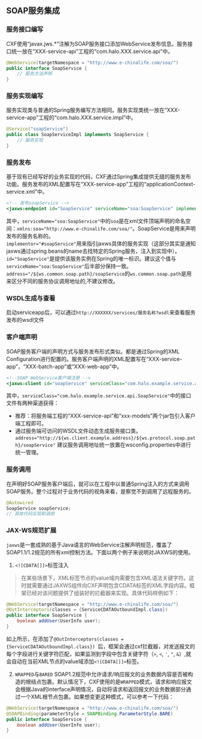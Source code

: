## SOAP服务集成

### 服务接口编写

CXF使用“javax.jws.\*”注解为SOAP服务接口添加WebService发布信息。服务接口统一放在“XXX-service-api”工程的“com.halo.XXX.service.api”中。

```java
@WebService(targetNamespace = "http://www.e-chinalife.com/soa/")
public interface SoapService {
    // 服务方法声明
}
```

### 服务实现编写

服务实现类与普通的Spring服务编写方法相同。服务实现类统一放在“XXX-service-app”工程的“com.halo.XXX.service.impl”中。

```java
@Service("soapService")
public class SoapServiceImpl implements SoapService {
    // 服务实现
}
```

### 服务发布

基于现有已经写好的业务实现的代码，CXF通过Spring集成提供无缝的服务发布功能。服务发布的XML配置写在“XXX-service-app”工程的“applicationContext-service.xml”中。

```xml
<!-- 发布soapService -->
<jaxws:endpoint id="SoapService" serviceName="soa:SoapService" implementor="#soapService" address="/${ws.protocol.soap.path}/soapService"/>
```

其中，`serviceName="soa:SoapService"`中的`soa`是在xml文件顶端声明的命名空间：`xmlns:soa="http://www.e-chinalife.com/soa/"`。SoapService是用来声明发布的服务名称的。  
`implementor="#soapService"`用来指引jaxws具体的服务实现（这部分其实是通知jaxws通过spring beans的name去找特定的Spring服务，注入到实现中）。  
`id="SoapService"`是提供该服务实例在Spring的唯一标识。建议这个值与`serviceName="soa:SoapService"`后半部分保持一致。`address="/${ws.common.soap.path}/soapService`的`ws.common.soap.path`是用来区分不同的服务协议调用地址的,不建议修改。

### WSDL生成与查看

启动serviceapp后，可以通过`http://XXXXXX/services/服务名称?wsdl`来查看服务发布的wsdl文件

### 客户端声明

SOAP服务客户端的声明方式与服务发布形式类似。都是通过Spring的XML Configuration进行配置的。服务客户端声明的XML配置写在“XXX-service-app”，“XXX-batch-app”或“XXX-web-app”中。

```xml
<!--SOAP WebService客户端注册 -->
<jaxws:client id="soapService" serviceClass="com.halo.example.service.api.SoapService" address="http://${ws.client.example.address}/${ws.protocol.soap.path}/soapService"/>
```

其中，`serviceClass="com.halo.example.service.api.SoapService"`中的接口文件有两种渠道获得：

* 推荐：将服务端工程的“XXX-service-api”和“xxx-models”两个jar包引入客户端工程即可。
* 通过服务端可访问的WSDL文件动态生成服务接口类。
  `address="http://${ws.client.example.address}/${ws.protocol.soap.path}/soapService"`
  建议服务调用地址统一放置在wsconfig.properties中进行统一管理。

### 服务调用

在声明好SOAP服务客户端后，就可以在工程中以普通Spring注入的方式来调用SOAP服务。整个过程对于业务代码的视角来看，是察觉不到调用了远程服务的。

```java
@Autowired
SoapService soapService;
// 具体代码实现和调用
```

### JAX-WS规范扩展
`jaxws`是一套成熟的基于Java语言的WebService注解声明规范，覆盖了SOAP1.1/1.2规范的所有xml控制方法。下面以两个例子来说明对JAXWS的使用。

1. `<![CDATA[]]>`标签注入
> 在某些场景下，XML标签节点的value域内需要包含XML语法关键字符。这时就需要通过JAXWS组件向CXF声明包含CDATA标签的XML字段内容。框架已经对该问题提供了组装好的拦截器来实现。具体代码样例如下：

```java
@WebService(targetNamespace = "http://www.e-chinalife.com/soa/")
@OutInterceptors(classes = {ServiceCDATAOutboundImpl.class})
public interface SoapService {
    boolean addUser(UserInfo user);
}
```

如上所示，在添加了`@OutInterceptors(classes = {ServiceCDATAOutboundImpl.class})
`后，框架会通过cxf拦截器，对发送报文的每个字段进行关键字符匹配，如果监测到字段中包含关键字符（`>`, `<`, `'`, `"`, `&`）,就会自动在当前XML节点的value域添加`<![CDATA[]]>`标签。

2. `WRAPPED`与`BARED`
SOAP1.2规范中允许请求/响应报文的业务数据内容是否被构造的根结点包裹。默认情况下，CXF使用的是`WRAPPED`模式，请求和响应报文会根据Java的interface声明情况，自动将请求和返回报文的业务数据部分通过一个XML根节点包裹。如果想变更这种模式，可以参考一下代码：

```java
@WebService(targetNamespace = "http://www.e-chinalife.com/soa/")
@SOAPBinding(parameterStyle = SOAPBinding.ParameterStyle.BARE)
public interface SoapService {
    boolean addUser(UserInfo user);
}
```









